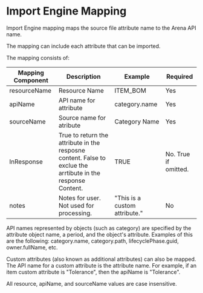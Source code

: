 # Import Engine Mapping
Import Engine mapping maps the source file attribute name to the Arena API name.

The mapping can include each attribute that can be imported.

The mapping consists of:


| Mapping Component | Description | Example | Required |
|  --- |  --- |  --- |  --- | 
| resourceName | Resource Name | ITEM_BOM | Yes |
| apiName | API name for attribute | category.name | Yes |
| sourceName | Source name for atribute | Category Name | Yes |
| InResponse | True to return the attribute in the resposne content. False to exclue the arrtibute in the response Content. | TRUE | No. True if omitted. |
| notes | Notes for user. Not used for processing. | "This is a custom attribute." | No |

API names represented by objects \(such as category\) are specified by the attribute object name, a period, and the object's attribute.  Examples of this are the following: category.name, category.path, lifecyclePhase.guid, owner.fullName, etc.

Custom attributes \(also known as additional attributes\) can also be mapped. The API name for a custom attribute is the attribute name. For example, if an item custom attribute is "Tolerance", then the apiName is "Tolerance".

All resource, apiName, and sourceName values are case insensitive.

